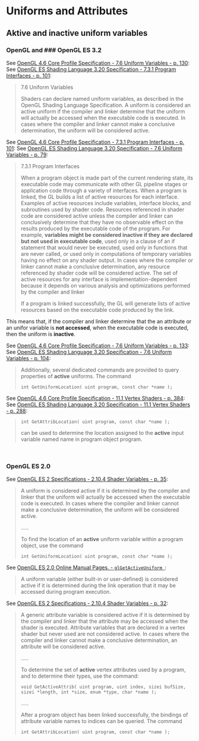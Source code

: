 
# Uniforms and Attributes

## Aktive and inactive uniform variables

### OpenGL and ### OpenGL ES 3.2

See [OpenGL 4.6 Core Profile Specification - 7.6 Uniform Variables - p. 130](https://www.khronos.org/registry/OpenGL/specs/gl/glspec46.core.pdf):
See [OpenGL ES Shading Language 3.20 Specification - 7.3.1 Program Interfaces - p. 101](https://www.khronos.org/registry/OpenGL/index_es.php#specs32):

> 7.6 Uniform Variables
>
> Shaders can declare named uniform variables, as described in the OpenGL Shading Language Specification. A uniform is considered an active uniform if the compiler and linker determine that the uniform will actually be accessed when the executable code is executed. In cases where the compiler and linker cannot make a conclusive determination, the uniform will be considered active.


See [OpenGL 4.6 Core Profile Specification - 7.3.1 Program Interfaces - p. 101](https://www.khronos.org/registry/OpenGL/specs/gl/glspec46.core.pdf):
See [OpenGL ES Shading Language 3.20 Specification - 7.6 Uniform Variables - p. 79](https://www.khronos.org/registry/OpenGL/index_es.php#specs32):

> 7.3.1 Program Interfaces
>
> When a program object is made part of the current rendering state, its executable code may communicate with other GL pipeline stages or application code through a variety of interfaces. When a program is linked, the GL builds a list of active resources for each interface. Examples of active resources include variables, interface blocks, and subroutines used by shader code. Resources referenced in shader code are considered active unless the compiler and linker can conclusively determine that they have no observable effect on the results produced by the executable code of the program. For example, **variables might be considered inactive if they are declared but not used in executable code**, used only in a clause of an if statement that would never be executed, used only in functions that are never called, or used only in computations of temporary variables having no effect on any shader output. In cases where the compiler or linker cannot make a conclusive determination, any resource referenced by shader code will be considered active. The set of active resources for any interface is implementation-dependent because it depends on various analysis and optimizations performed by the compiler and linker
>
> If a program is linked successfully, the GL will generate lists of active resources based on the executable code produced by the link.

This means that, if the compiler and linker determine that the an attribute or an unifor variable is **not accessed**, when the executable code is executed, then the uniform is **inactive**.


See [OpenGL 4.6 Core Profile Specification - 7.6 Uniform Variables - p. 133](https://www.khronos.org/registry/OpenGL/specs/gl/glspec46.core.pdf):
See [OpenGL ES Shading Language 3.20 Specification - 7.6 Uniform Variables - p. 104](https://www.khronos.org/registry/OpenGL/index_es.php#specs32):

> Additionally, several dedicated commands are provided to query properties of **active** uniforms. The command
>
> `int GetUniformLocation( uint program, const char *name );`


See [OpenGL 4.6 Core Profile Specification - 11.1 Vertex Shaders - p. 384](https://www.khronos.org/registry/OpenGL/specs/gl/glspec46.core.pdf):
See [OpenGL ES Shading Language 3.20 Specification - 11.1 Vertex Shaders - p. 288](https://www.khronos.org/registry/OpenGL/index_es.php#specs32):

> `int GetAttribLocation( uint program, const char *name );`
>
> can be used to determine the location assigned to the **active** input variable named name in program object program.


<br/>

### OpenGL ES 2.0

See [OpenGL ES 2 Specifications - 2.10.4 Shader Variables - p. 35](https://www.khronos.org/registry/OpenGL/specs/es/2.0/es_full_spec_2.0.pdf):

> A uniform is considered active if it is determined by the compiler and linker that the uniform will actually be accessed when the executable code is executed. In cases where the compiler and linker cannot make a conclusive determination, the uniform will be considered active.
>
> .....
>
> To find the location of an **active** uniform variable within a program object, use the command
>
> `int GetUniformLocation( uint program, const char *name );`


See [OpenGL ES 2.0 Online Manual Pages. - `glGetActiveUniform `](https://www.khronos.org/registry/OpenGL-Refpages/es2.0/):

> A uniform variable (either built-in or user-defined) is considered active if it is determined during the link operation that it may be accessed during program execution.


See [OpenGL ES 2 Specifications - 2.10.4 Shader Variables - p. 32](https://www.khronos.org/registry/OpenGL/specs/es/2.0/es_full_spec_2.0.pdf):

> A generic attribute variable is considered active if it is determined by the compiler and linker that the attribute may be accessed when the shader is executed. Attribute variables that are declared in a vertex shader but never used are not considered active. In cases where the compiler and linker cannot make a conclusive determination, an attribute will be considered active.
>
> .....
>
> To determine the set of **active** vertex attributes used by a program, and to determine their types, use the command:
>
> `void GetActiveAttrib( uint program, uint index, sizei bufSize, sizei *length, int *size, enum *type, char *name );`
>
> .....
>
> After a program object has been linked successfully, the bindings of attribute variable names to indices can be queried. The command
>
> `int GetAttribLocation( uint program, const char *name );`


